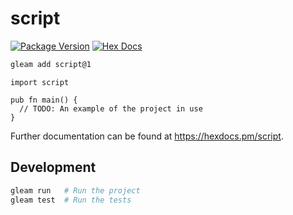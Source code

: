 # script

[![Package Version](https://img.shields.io/hexpm/v/script)](https://hex.pm/packages/script)
[![Hex Docs](https://img.shields.io/badge/hex-docs-ffaff3)](https://hexdocs.pm/script/)

```sh
gleam add script@1
```
```gleam
import script

pub fn main() {
  // TODO: An example of the project in use
}
```

Further documentation can be found at <https://hexdocs.pm/script>.

## Development

```sh
gleam run   # Run the project
gleam test  # Run the tests
```
